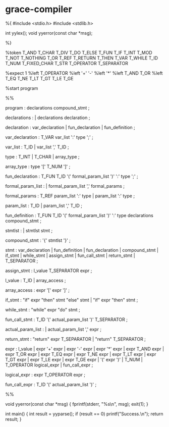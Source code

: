 # grace-compiler
%{
#include <stdio.h>
#include <stdlib.h>

int yylex();
void yyerror(const char *msg);

%}

%token T_AND T_CHAR T_DIV T_DO T_ELSE T_FUN T_IF T_INT T_MOD T_NOT T_NOTHING T_OR T_REF T_RETURN T_THEN T_VAR T_WHILE T_ID T_NUM T_FIXED_CHAR T_STR T_OPERATOR T_SEPARATOR

%expect 1
%left T_OPERATOR
%left '+' '-'
%left '*'
%left T_AND T_OR
%left T_EQ T_NE T_LT T_GT T_LE T_GE

%start program

%%

program :
    declarations
    compound_stmt
    ;

declarations :
    | declarations declaration
    ;

declaration :
    var_declaration
    | fun_declaration
    | fun_definition
    ;

var_declaration :
    T_VAR var_list ':' type ';'
    ;

var_list :
    T_ID
    | var_list ',' T_ID
    ;

type :
    T_INT
    | T_CHAR
    | array_type
    ;

array_type :
    type '[' T_NUM ']'
    ;

fun_declaration :
    T_FUN T_ID '(' formal_param_list ')' ':' type ';'
    ;

formal_param_list :
    | formal_param_list ',' formal_params
    ;

formal_params :
    T_REF param_list ':' type
    | param_list ':' type
    ;

param_list :
    T_ID
    | param_list ',' T_ID
    ;

fun_definition :
    T_FUN T_ID '(' formal_param_list ')' ':' type declarations compound_stmt
    ;

stmtlst :
    | stmtlst stmt
    ;

compound_stmt :
    '{' stmtlst '}'
    ;

stmt :
    var_declaration
    | fun_definition
    | fun_declaration
    | compound_stmt
    | if_stmt
    | while_stmt
    | assign_stmt
    | fun_call_stmt
    | return_stmt
    | T_SEPARATOR
    ;

assign_stmt :
    l_value T_SEPARATOR expr
    ;

l_value :
    T_ID
    | array_access
    ;

array_access :
    expr '[' expr ']'
    ;

if_stmt :
    "if" expr "then" stmt "else" stmt
    | "if" expr "then" stmt
    ;

while_stmt :
    "while" expr "do" stmt
    ;

fun_call_stmt :
    T_ID '(' actual_param_list ')' T_SEPARATOR
    ;

actual_param_list :
    | actual_param_list ',' expr
    ;

return_stmt :
    "return" expr T_SEPARATOR
    | "return" T_SEPARATOR
    ;

expr :
    l_value
    | expr '+' expr
    | expr '-' expr
    | expr '*' expr
    | expr T_AND expr
    | expr T_OR expr
    | expr T_EQ expr
    | expr T_NE expr
    | expr T_LT expr
    | expr T_GT expr
    | expr T_LE expr
    | expr T_GE expr
    | '(' expr ')'
    | T_NUM
    | T_OPERATOR logical_expr
    | fun_call_expr
    ;

logical_expr :
    expr T_OPERATOR expr
    ;

fun_call_expr :
    T_ID '(' actual_param_list ')'
    ;

%%


void yyerror(const char *msg) {
  fprintf(stderr, "%s\n", msg);
  exit(1);
}

int main() {
    int result = yyparse();
    if (result == 0) printf("Success.\n");
    return result;
}
